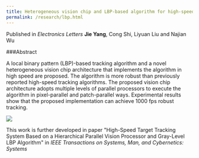 ```yaml
---
title: Heterogeneous vision chip and LBP-based algorithm for high-speed tracking
permalink: /research/lbp.html
---
```

Published in *Electronics Letters*
**Jie Yang**, Cong Shi, Liyuan Liu and Najian Wu


###Abstract

A local binary pattern (LBP)-based tracking algorithm and a novel
heterogeneous vision chip architecture that implements the algorithm
in high speed are proposed. The algorithm is more robust than previously
reported high-speed tracking algorithms. The proposed
vision chip architecture adopts multiple levels of parallel processors
to execute the algorithm in pixel-parallel and patch-parallel ways.
Experimental results show that the proposed implementation can
achieve 1000 fps robust tracking.

![](https://jieyang1987.github.io/files/lbp_tracking.png)


This work is further developed in paper "High-Speed Target Tracking System Based on a Hierarchical Parallel Vision Processor and Gray-Level LBP Algorithm" in *IEEE Transactions on Systems, Man, and Cybernetics: Systems*
